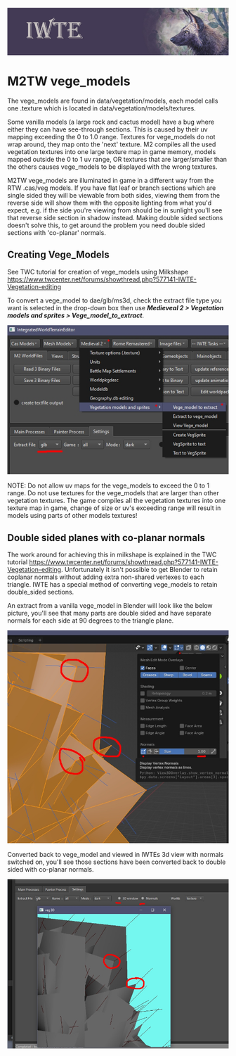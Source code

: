 ![IWTE banner](../IWTEgithub_images/IWTEbanner.jpg)

# M2TW vege_models

The vege_models are found in data/vegetation/models, each model calls one .texture which is located in data/vegetation/models/textures.

Some vanilla models (a large rock and cactus model) have a bug where either they can have see-through sections.  This is caused by their uv mapping exceeding the 0 to 1.0 range.  Textures for vege_models do not wrap around, they map onto the 'next' texture.  M2 compiles all the used vegetation textures into one large texture map in game memory, models mapped outside the 0 to 1 uv range, OR textures that are larger/smaller than the others causes vege_models to be displayed with the wrong textures.

M2TW vege_models are illuminated in game in a different way from the RTW .cas/veg models.  If you have flat leaf or branch sections which are single sided they will be viewable from both sides, viewing them from the reverse side will show them with the opposite lighting from what you'd expect, e.g. if the side you're viewing from should be in sunlight you'll see that reverse side section in shadow instead.  Making double sided sections doesn't solve this, to get around the problem you need double sided sections with 'co-planar' normals.

## Creating Vege_Models

See TWC tutorial for creation of vege_models using Milkshape https://www.twcenter.net/forums/showthread.php?577141-IWTE-Vegetation-editing  

To convert a vege_model to dae/glb/ms3d, check the extract file type you want is selected in the drop-down box then use ***Medieveal 2 > Vegetation models and sprites > Vege_model_to_extract***.  

![M2_vege_model_to_extract](../IWTEgithub_images/M2_vege_model_to_extract.jpg)

NOTE:  Do not allow uv maps for the vege_models to exceed the 0 to 1 range.  Do not use textures for the vege_models that are larger than other vegetation textures.  The game compiles all the vegetation textures into one texture map in game, change of size or uv's exceeding range will result in models using parts of other models textures!

## Double sided planes with co-planar normals

The work around for achieving this in milkshape is explained in the TWC tutorial https://www.twcenter.net/forums/showthread.php?577141-IWTE-Vegetation-editing.  Unfortunately it isn't possible to get Blender to retain coplanar normals without adding extra non-shared vertexes to each triangle.  IWTE has a special  method of converting vege_models to retain double_sided sections.

An extract from a vanilla vege_model in Blender will look like the below picture, you'll see that many parts are double sided and have separate normals for each side at 90 degrees to the triangle plane.

![M2_vege_model_normals_in_blender](../IWTEgithub_images/M2_vege_model_normals_in_blender.jpg)

Converted back to vege_model and viewed in IWTEs 3d view with normals switched on, you'll see those sections have been converted back to double sided with co-planar normals.

![M2_vege_model_normals_in_iwte](../IWTEgithub_images/M2_vege_model_normals_in_iwte.jpg)

